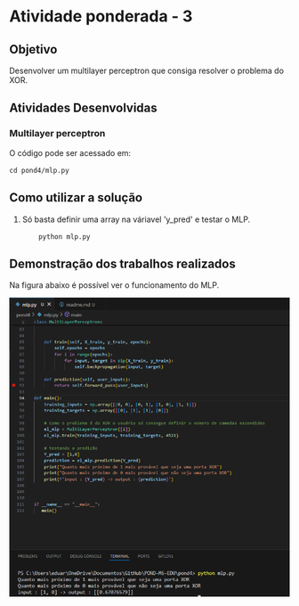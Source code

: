 # Atividade ponderada - 3

## Objetivo 

Desenvolver um multilayer perceptron que consiga resolver o problema do XOR. 

## Atividades Desenvolvidas 

### Multilayer perceptron

O código pode ser acessado em: 

    cd pond4/mlp.py

## Como utilizar a solução 


1. Só basta definir uma array na váriavel 'y_pred' e testar o MLP.

    ```console 
        python mlp.py
    ``` 



## Demonstração dos trabalhos realizados 

Na figura abaixo é possível ver o funcionamento do MLP. 

![Demonstração](../pond4/assets/image.png)
